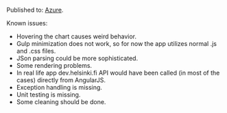 Published to:  [Azure](helsinkipopulation.azurewebsites.net/).



Known issues:
* Hovering the chart causes weird behavior.
* Gulp minimization does not work, so for now the app utilizes normal .js and .css files.
* JSon parsing could be more sophisticated.
* Some rendering problems.
* In real life app dev.helsinki.fi API would have been called (in most of the cases) directly from AngularJS.
* Exception handling is missing.
* Unit testing is missing.
* Some cleaning should be done.